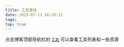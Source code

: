 ```yaml
---
title: 工具查找
date: 2023-07-13 16:20:11
tags:
top: true
---
```

点击博客顶部导航栏的 [`工具`](https://licyk.github.io/tools) 可以查看工具列表和一些资源